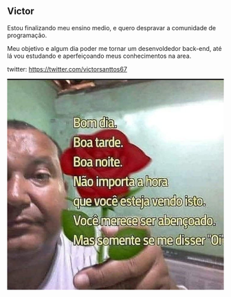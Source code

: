 ## Victor 

Estou finalizando meu ensino medio, e quero despravar a comunidade de programação.


Meu objetivo e algum dia poder me tornar um desenvoldedor back-end, até lá vou estudando e aperfeiçoando meus conhecimentos na area.

twitter: https://twitter.com/victorsanttos67


![name-of-you-image](./uploads/daytime/5.jpg)